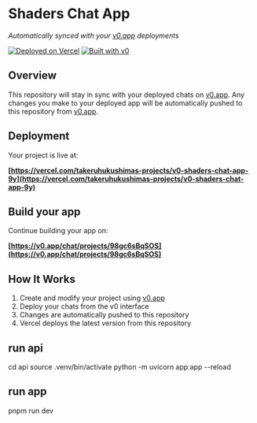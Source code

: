 # Shaders Chat App

*Automatically synced with your [v0.app](https://v0.app) deployments*

[![Deployed on Vercel](https://img.shields.io/badge/Deployed%20on-Vercel-black?style=for-the-badge&logo=vercel)](https://vercel.com/takeruhukushimas-projects/v0-shaders-chat-app-9y)
[![Built with v0](https://img.shields.io/badge/Built%20with-v0.app-black?style=for-the-badge)](https://v0.app/chat/projects/98gc6sBqSOS)

## Overview

This repository will stay in sync with your deployed chats on [v0.app](https://v0.app).
Any changes you make to your deployed app will be automatically pushed to this repository from [v0.app](https://v0.app).

## Deployment

Your project is live at:

**[https://vercel.com/takeruhukushimas-projects/v0-shaders-chat-app-9y](https://vercel.com/takeruhukushimas-projects/v0-shaders-chat-app-9y)**

## Build your app

Continue building your app on:

**[https://v0.app/chat/projects/98gc6sBqSOS](https://v0.app/chat/projects/98gc6sBqSOS)**

## How It Works

1. Create and modify your project using [v0.app](https://v0.app)
2. Deploy your chats from the v0 interface
3. Changes are automatically pushed to this repository
4. Vercel deploys the latest version from this repository

## run api
cd api
source .venv/bin/activate
python -m uvicorn app:app --reload

## run app
pnpm run dev
